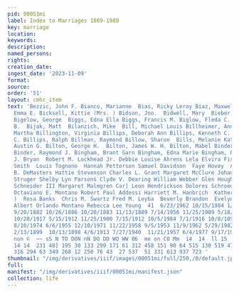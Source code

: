 ```yaml
---
pid: 00051mi
label: Index to Marriages 1869-1989
key: marriage
location: 
keywords: 
description: 
named_persons: 
rights: 
creation_date: 
ingest_date: '2023-11-09'
format: 
source: 
order: '51'
layout: cmhc_item
text: 'Bezzic, John F. Bianco, Marianne  Bias, Ricky Leroy Biaz, Maxwell R. Bickford,
  Emma E. Bicksell, Kittie (Mrs. ) Bidson, Jno.  Bidwell, Mary  Bieber, Joseph Jacob
  Bigelow, George  Biggs, Edna Ella Biggs, Francis M. Biglow, Fleda C. Biglow, W.
  B.  Bijak, Matt  Bilanzich, Mike  Bill, Michael Louis Billheimer, Anna Grace Billings,
  Martha Billington, Virginia Billips, Deborah Ann Billips, Kenneth C. Billips, Margaret
  C. Billips, Ralph Billman, Raymond Billow, Sharon  Bills, Melanie Kathleen Bilton,
  Austin G. Bilton, George H.  Bilton, James W. H. Bilton, Mabel Binder, Evelyn D.
  Binder, Raymond J. Bingham, Brant Garn Bingham, Edna Marie Bingham, Robert Dale  Linda
  J. Bryan  Robert M. Lockhead Jr. Debbie Louise Ahrens Lela Elvira Fish Albert H.
  Smith  Louis Tognono  Hannah Petterson Samuel Davidson  Faye Hovey  Allie Tackett  Ralph
  B. DeMasters Hattie Stevenson Charles L. Grant Margaret McClure Johanna Bedena Gozinna
  Struger Shelby Lyn Parsons Clyde V. Dearing William Webber Glen Hought  Henry J.
  Schneider III Margaret Malmgren Car] Leon Hendrickson Dolores Schroeder Diana Simpson
  Octaviano E. Montano Robert Paul Addessi Harriett M. Hanbrich  Katherine B. Strickley  (Mrs.
  )  Rosa Banks  Chris M. Swartz Fred M. Leyba  Beverly Brandon  Evelyn Louise Jessup
  Albert Orlando Montano Rebecca Lee Young  41  6/23/1962 10/15/1984 1/29/1982 3/8/1939
  9/20/1882 10/26/1886 10/20/1883 11/13/1889 7/14/1956 11/25/1909 5/18/1901 12/29/1881
  10/20/1917 5/15/1912 11/25/1900 7/15/1912 10/5/1984 7/1/1916 10/8/1899 2/20/1937
  8/10/1974 6/6/1955 12/10/1971 11/22/1958 9/5/1953 11/9/1962 5/29/1982 11/4/1899
  2/13/1899  10/13/1898 4/6/1913 7/27/1940  11/21/1957 6/4/1977 9/17/1980 6/3/1978  ee
  non ©  ~~ sS N TO DON nN DO DD WO WW 06  me on CO Mm  14  14  ll 15  ~  Oo ON ™  14
  14 14  231 48] 195 30 133 299 171 61 312 458 151 90 64 515 130 519 479 32 71 335
  316 294 63 349 268 12 250 76 43  27 537  51 331 613 937 723 '
thumbnail: "/img/derivatives/iiif/images/00051mi/full/250,/0/default.jpg"
full: 
manifest: "/img/derivatives/iiif/00051mi/manifest.json"
collection: life
---
```

